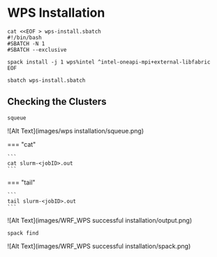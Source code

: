 # WPS Installation

``` linenums="1" title="wps-install.sbatch"
cat <<EOF > wps-install.sbatch
#!/bin/bash
#SBATCH -N 1
#SBATCH --exclusive

spack install -j 1 wps%intel ^intel-oneapi-mpi+external-libfabric
EOF
```

    sbatch wps-install.sbatch


## **Checking the Clusters**

    squeue

![Alt Text](images/wps installation/squeue.png)



=== "cat"

    ``` 
    cat slurm-<jobID>.out
    ```

=== "tail"

    ``` 
    tail slurm-<jobID>.out
    ```


![Alt Text](images/WRF_WPS successful installation/output.png)

    spack find

![Alt Text](images/WRF_WPS successful installation/spack.png)